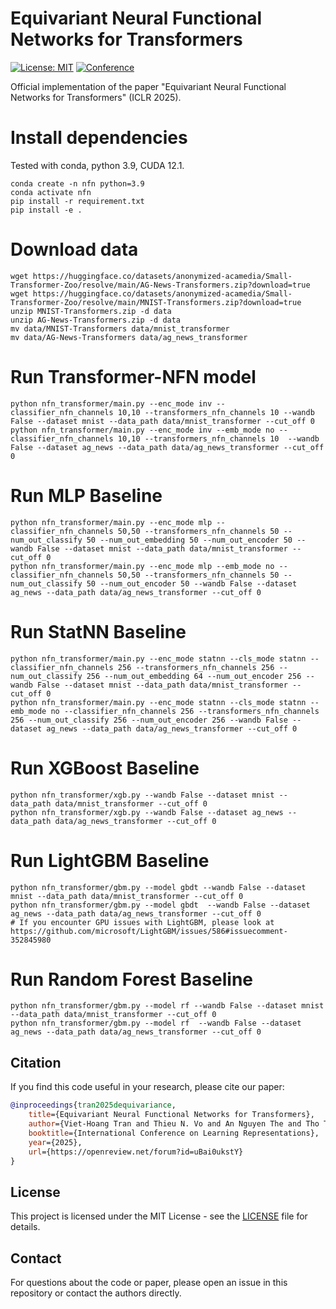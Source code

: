 # Equivariant Neural Functional Networks for Transformers

[![License: MIT](https://img.shields.io/badge/License-MIT-yellow.svg)](https://opensource.org/licenses/MIT)
[![Conference](https://img.shields.io/badge/ICLR-2025-blue)](https://iclr.cc/Conferences/2025)

Official implementation of the paper "Equivariant Neural Functional Networks for Transformers" (ICLR 2025).


# Install dependencies
Tested with conda, python 3.9, CUDA 12.1.
```
conda create -n nfn python=3.9
conda activate nfn
pip install -r requirement.txt
pip install -e .
```

# Download data
```
wget https://huggingface.co/datasets/anonymized-acamedia/Small-Transformer-Zoo/resolve/main/AG-News-Transformers.zip?download=true
wget https://huggingface.co/datasets/anonymized-acamedia/Small-Transformer-Zoo/resolve/main/MNIST-Transformers.zip?download=true
unzip MNIST-Transformers.zip -d data
unzip AG-News-Transformers.zip -d data
mv data/MNIST-Transformers data/mnist_transformer
mv data/AG-News-Transformers data/ag_news_transformer
```

# Run Transformer-NFN model
```
python nfn_transformer/main.py --enc_mode inv --classifier_nfn_channels 10,10 --transformers_nfn_channels 10 --wandb False --dataset mnist --data_path data/mnist_transformer --cut_off 0
python nfn_transformer/main.py --enc_mode inv --emb_mode no --classifier_nfn_channels 10,10 --transformers_nfn_channels 10  --wandb False --dataset ag_news --data_path data/ag_news_transformer --cut_off 0
```

# Run MLP Baseline
```
python nfn_transformer/main.py --enc_mode mlp --classifier_nfn_channels 50,50 --transformers_nfn_channels 50 --num_out_classify 50 --num_out_embedding 50 --num_out_encoder 50 --wandb False --dataset mnist --data_path data/mnist_transformer --cut_off 0
python nfn_transformer/main.py --enc_mode mlp --emb_mode no --classifier_nfn_channels 50,50 --transformers_nfn_channels 50 --num_out_classify 50 --num_out_encoder 50 --wandb False --dataset ag_news --data_path data/ag_news_transformer --cut_off 0
```

# Run StatNN Baseline
```
python nfn_transformer/main.py --enc_mode statnn --cls_mode statnn --classifier_nfn_channels 256 --transformers_nfn_channels 256 --num_out_classify 256 --num_out_embedding 64 --num_out_encoder 256 --wandb False --dataset mnist --data_path data/mnist_transformer --cut_off 0
python nfn_transformer/main.py --enc_mode statnn --cls_mode statnn --emb_mode no --classifier_nfn_channels 256 --transformers_nfn_channels 256 --num_out_classify 256 --num_out_encoder 256 --wandb False --dataset ag_news --data_path data/ag_news_transformer --cut_off 0
```

# Run XGBoost Baseline
```
python nfn_transformer/xgb.py --wandb False --dataset mnist --data_path data/mnist_transformer --cut_off 0
python nfn_transformer/xgb.py --wandb False --dataset ag_news --data_path data/ag_news_transformer --cut_off 0
```

# Run LightGBM Baseline
```
python nfn_transformer/gbm.py --model gbdt --wandb False --dataset mnist --data_path data/mnist_transformer --cut_off 0
python nfn_transformer/gbm.py --model gbdt  --wandb False --dataset ag_news --data_path data/ag_news_transformer --cut_off 0
# If you encounter GPU issues with LightGBM, please look at https://github.com/microsoft/LightGBM/issues/586#issuecomment-352845980
```

# Run Random Forest Baseline
```
python nfn_transformer/gbm.py --model rf --wandb False --dataset mnist --data_path data/mnist_transformer --cut_off 0
python nfn_transformer/gbm.py --model rf  --wandb False --dataset ag_news --data_path data/ag_news_transformer --cut_off 0
```

## Citation

If you find this code useful in your research, please cite our paper:

```bibtex
@inproceedings{tran2025dequivariance,
    title={Equivariant Neural Functional Networks for Transformers},
    author={Viet-Hoang Tran and Thieu N. Vo and An Nguyen The and Tho Tran Huu and Minh-Khoi Nguyen-Nhat and Thanh Tran and Duy-Tung Pham and Tan Minh Nguyen},
    booktitle={International Conference on Learning Representations},
    year={2025},
    url={https://openreview.net/forum?id=uBai0ukstY}
}
```

## License

This project is licensed under the MIT License - see the [LICENSE](LICENSE) file for details.

## Contact

For questions about the code or paper, please open an issue in this repository or contact the authors directly.